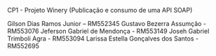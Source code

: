 CP1 - Projeto Winery (Publicação e consumo de uma API SOAP)

Gilson Dias Ramos Junior – RM552345
Gustavo Bezerra Assumção - RM553076
Jeferson Gabriel de Mendonça - RM553149
Joseh Gabriel Trimboli Agra - RM553094
Larissa Estella Gonçalves dos Santos - RM552695
